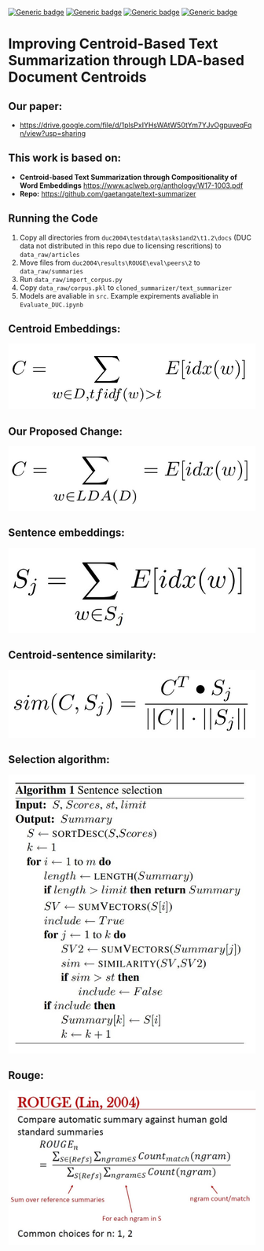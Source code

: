 [![Generic badge](https://img.shields.io/badge/Improving_Text_Summarization_Through_LDA-blue.svg)](https://shields.io/)
[![Generic badge](https://img.shields.io/badge/Contributors-3-<COLOR>.svg)](https://shields.io/)
[![Generic badge](https://img.shields.io/badge/COMP550-Natural_Language_Processing-red.svg)](https://shields.io/)
[![Generic badge](https://img.shields.io/badge/Neat_level-OVER_9000-green.svg)](https://shields.io/)

# Improving Centroid-Based Text Summarization through LDA-based Document Centroids 

## Our paper: 
- https://drive.google.com/file/d/1plsPxIYHsWAtW50tYm7YJvOgpuveqFqn/view?usp=sharing

## This work is based on: 
- **Centroid-based Text Summarization through Compositionality of Word Embeddings** https://www.aclweb.org/anthology/W17-1003.pdf 
- **Repo:** https://github.com/gaetangate/text-summarizer 

## Running the Code
1. Copy all directories from `duc2004\testdata\tasks1and2\t1.2\docs` (DUC data not distributed in this repo due to licensing rescritions) to `data_raw/articles`
2. Move files from `duc2004\results\ROUGE\eval\peers\2` to `data_raw/summaries`
3. Run `data_raw/import_corpus.py`
4. Copy `data_raw/corpus.pkl` to `cloned_summarizer/text_summarizer`
5. Models are avaliable in `src`. Example expirements avaliable in `Evaluate_DUC.ipynb`

## Centroid Embeddings:  

![](figs/Centroid_embedding.jpg) 

## Our Proposed Change: 

![](figs/LDA_centroid.jpg)

## Sentence embeddings:  

![](figs/sentence_representation.jpg)

## Centroid-sentence similarity: 

![](figs/centroid_sentence_similarity.jpg)

## Selection algorithm: 

![](figs/sentence_selection_algorithm.jpg)

## Rouge: 

![](figs/ROUGE.jpg)


